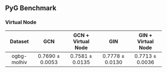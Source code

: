 ## PyG Benchmark

### Virtual Node
| Dataset         |       GCN       | GCN + Virtual Node |       GIN       | GIN + Virtual Node |
|:---------------:|:---------------:|:------------------:|:---------------:|:------------------:|
|   ogbg-molhiv   | 0.7690 ± 0.0053 |   0.7581 ± 0.0135  | 0.7778 ± 0.0130 |   0.7713 ± 0.0036  |